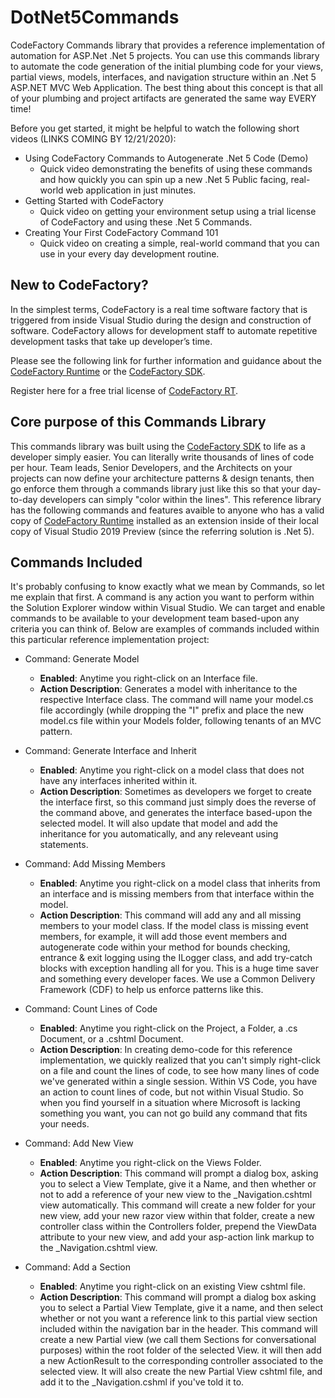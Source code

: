 # DotNet5Commands
CodeFactory Commands library that provides a reference implementation of automation for ASP.Net .Net 5 projects. You can use this commands library to automate the code generation of the initial plumbing code for your views, partial views, models, interfaces, and navigation structure within an .Net 5 ASP.NET MVC Web Application.  The best thing about this concept is that all of your plumbing and project artifacts are generated the same way EVERY time!

Before you get started, it might be helpful to watch the following short videos (LINKS COMING BY 12/21/2020):
  - Using CodeFactory Commands to Autogenerate .Net 5 Code (Demo) 
    - Quick video demonstrating the benefits of using these commands and how quickly you can spin up a new .Net 5 Public facing, real-world web application in just minutes.
  - Getting Started with CodeFactory
    - Quick video on getting your environment setup using a trial license of CodeFactory and using these .Net 5 Commands. 
  - Creating Your First CodeFactory Command 101
    - Quick video on creating a simple, real-world command that you can use in your every day development routine.
    
## New to CodeFactory?
In the simplest terms, CodeFactory is a real time software factory that is triggered from inside Visual Studio during the design and construction of software. CodeFactory allows for development staff to automate repetitive development tasks that take up developer’s time.

Please see the following link for further information and guidance about the [CodeFactory Runtime](https://github.com/CodeFactoryLLC/CodeFactory) or the [CodeFactory SDK](https://www.nuget.org/packages/CodeFactorySDK/). 

Register here for a free trial license of [CodeFactory RT](https://www.codefactory.software/freetrial).

## Core purpose of this Commands Library
This commands library was built using the [CodeFactory SDK](https://www.nuget.org/packages/CodeFactorySDK/) to life as a developer simply easier.  You can literally write thousands of lines of code per hour.  Team leads, Senior Developers, and the Architects on your projects can now define your architecture patterns & design tenants, then go enforce them through a commands library just like this so that your day-to-day developers can simply "color within the lines".  This reference library has the following commands and features avaible to anyone who has a valid copy of [CodeFactory Runtime](http://www.codefactory.software) installed as an extension inside of their local copy of Visual Studio 2019 Preview (since the referring solution is .Net 5). 

## Commands Included
It's probably confusing to know exactly what we mean by Commands, so let me explain that first.  A command is any action you want to perform within the Solution Explorer window within Visual Studio.  We can target and enable commands to be available to your development team based-upon any criteria you can think of.  Below are examples of commands included within this particular reference implementation project:

- Command: Generate Model
  - **Enabled**: Anytime you right-click on an Interface file.
  - **Action Description**: Generates a model with inheritance to the respective Interface class.  The command will name your model.cs file accordingly (while dropping the "I" prefix and  place the new model.cs file within your Models folder, following tenants of an MVC pattern.

- Command: Generate Interface and Inherit
  - **Enabled**: Anytime you right-click on a model class that does not have any interfaces inherited within it.
  - **Action Description**:  Sometimes as developers we forget to create the interface first, so this command just simply does the reverse of the command above, and generates the interface based-upon the selected model. It will also update that model and add the inheritance for you automatically, and any releveant using statements.

- Command: Add Missing Members
  - **Enabled**: Anytime you right-click on a model class that inherits from an interface and is missing members from that interface within the model.
  - **Action Description**:  This command will add any and all missing members to your model class.  If the model class is missing event members, for example, it will add those event members and autogenerate code within your method for bounds checking, entrance & exit logging using the ILogger class, and add try-catch blocks with exception handling all for you.  This is a huge time saver and something every developer faces.  We use a Common Delivery Framework (CDF) to help us enforce patterns like this. 
  
- Command: Count Lines of Code
  - **Enabled**: Anytime you right-click on the Project, a Folder, a .cs Document, or a .cshtml Document.
  - **Action Description**:  In creating demo-code for this reference implementation, we quickly realized that you can't simply right-click on a file and count the lines of code, to see how many lines of code we've generated within a single session.  Within VS Code, you have an action to count lines of code, but not within Visual Studio.  So when you find yourself in a situation where Microsoft is lacking something you want, you can not go build any command that fits your needs.
  
- Command: Add New View
  - **Enabled**: Anytime you right-click on the Views Folder.
  - **Action Description**:  This command will prompt a dialog box, asking you to select a View Template, give it a Name, and then whether or not to add a reference of your new view to the _Navigation.cshtml view automatically.  This command will create a new folder for your new view, add your new razor view within that folder, create a new controller class within the Controllers folder, prepend the ViewData attribute to your new view, and add your asp-action link markup to the _Navigation.cshtml view.
  
- Command: Add a Section
  - **Enabled**: Anytime you right-click on an existing View cshtml file.
  - **Action Description**:  This command will prompt a dialog box asking you to select a Partial View Template, give it a name, and then select whether or not you want a reference link to this partial view section included within the navigation bar in the header. This command will create a new Partial view (we call them Sections for conversational purposes) within the root folder of the selected View.  it will then add a new ActionResult to the corresponding controller associated to the selected view.  It will also create the new Partial View cshtml file, and add it to the _Navigation.cshml if you've told it to.

